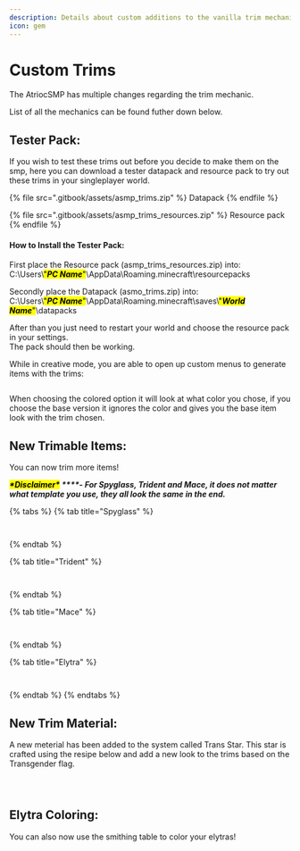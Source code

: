 ```yaml
---
description: Details about custom additions to the vanilla trim mechanic
icon: gem
---
```


# Custom Trims

The AtriocSMP has multiple changes regarding the trim mechanic.&#x20;

List of all the mechanics can be found futher down below.



## Tester Pack:

If you wish to test these trims out before you decide to make them on the smp, here you can download a tester datapack and resource pack to try out these trims in your singleplayer world.

{% file src=".gitbook/assets/asmp_trims.zip" %}
Datapack
{% endfile %}

{% file src=".gitbook/assets/asmp_trims_resources.zip" %}
Resource pack
{% endfile %}

#### How to Install the Tester Pack:

First place the Resource pack (asmp\_trims\_resources.zip) into:\
C:\Users\\<mark style="color:$success;">"</mark>_<mark style="color:$success;">**PC Name**</mark>_<mark style="color:$success;">"</mark>\AppData\Roaming.minecraft\resourcepacks

Secondly place the Datapack (asmo\_trims.zip) into:\
C:\Users\\<mark style="color:$success;">"</mark>_<mark style="color:$success;">**PC Name**</mark>_<mark style="color:$success;">"</mark>\AppData\Roaming.minecraft\saves\\<mark style="color:$success;">"</mark>_<mark style="color:$success;">**World Name**</mark>_<mark style="color:$success;">"</mark>\datapacks

After than you just need to restart your world  and choose the resource pack in your settings.\
The pack should then be working.

While in creative mode, you are able to open up custom menus to generate items with the trims:

<figure><img src=".gitbook/assets/trim_command.png" alt=""><figcaption></figcaption></figure>

When choosing the colored option it will look at what color you chose, if you choose the base version it ignores the color and gives you the base item look with the trim chosen.



## New Trimable Items:

You can now trim more items!

_<mark style="color:$danger;">**\*Disclaimer\***</mark>**&#x20;****- For Spyglass, Trident and Mace, it does not matter what template you use, they all look the same in the end.**_

{% tabs %}
{% tab title="Spyglass" %}
<div><figure><img src=".gitbook/assets/trim_mace_crafting.png" alt=""><figcaption></figcaption></figure> <figure><img src=".gitbook/assets/trim_spyglass.png" alt=""><figcaption></figcaption></figure></div>
{% endtab %}

{% tab title="Trident" %}
<div><figure><img src=".gitbook/assets/trim_trident_crafting.png" alt=""><figcaption></figcaption></figure> <figure><img src=".gitbook/assets/trim_trident.png" alt=""><figcaption></figcaption></figure></div>
{% endtab %}

{% tab title="Mace" %}
<div><figure><img src=".gitbook/assets/trim_mace_crafting.png" alt=""><figcaption></figcaption></figure> <figure><img src=".gitbook/assets/trim_mace.png" alt=""><figcaption></figcaption></figure></div>
{% endtab %}

{% tab title="Elytra" %}
<div><figure><img src=".gitbook/assets/trim_elytra_crafting1.png" alt=""><figcaption></figcaption></figure> <figure><img src=".gitbook/assets/trim_elytra1.png" alt=""><figcaption></figcaption></figure></div>
{% endtab %}
{% endtabs %}

## New Trim Material:

A new meterial has been added to the system called Trans Star. This star is crafted using the resipe below and add a new look to the trims based on the Transgender flag.

<div><figure><img src=".gitbook/assets/trans_star.png" alt=""><figcaption></figcaption></figure> <figure><img src=".gitbook/assets/trans_elytra_crafting.png" alt=""><figcaption></figcaption></figure> <figure><img src=".gitbook/assets/trans_elytra.png" alt=""><figcaption></figcaption></figure></div>

## Elytra Coloring:

You can also now use the smithing table to color your elytras!

<div><figure><img src=".gitbook/assets/color_elytra_crafting.png" alt=""><figcaption></figcaption></figure> <figure><img src=".gitbook/assets/color_elytra.png" alt=""><figcaption></figcaption></figure></div>
